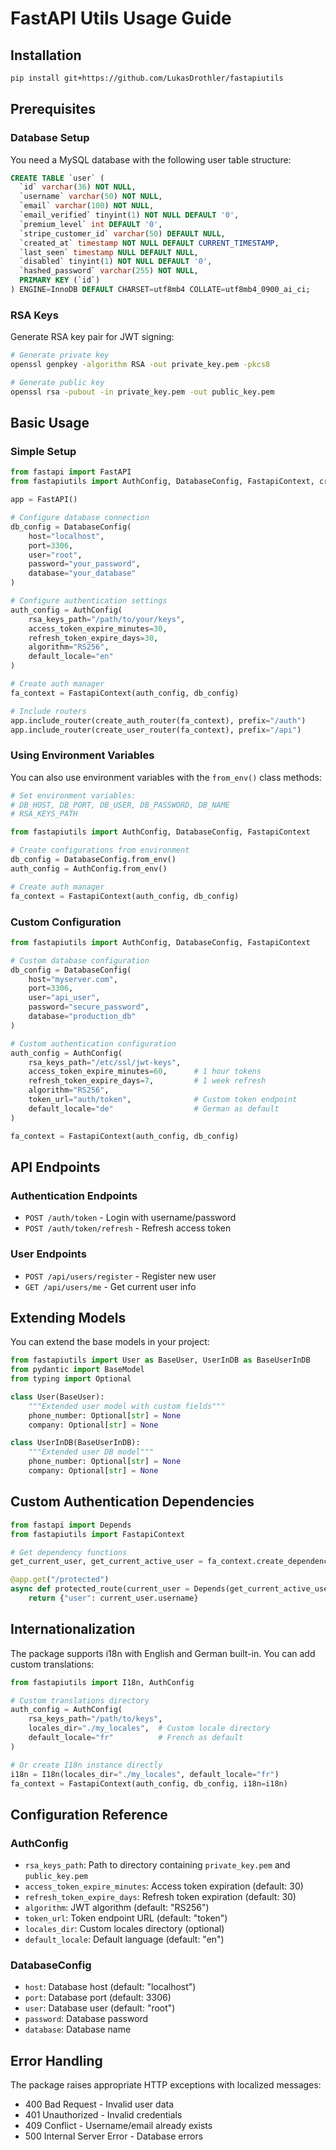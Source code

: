 # FastAPI Utils Usage Guide

## Installation

```bash
pip install git+https://github.com/LukasDrothler/fastapiutils
```

## Prerequisites

### Database Setup

You need a MySQL database with the following user table structure:

```sql
CREATE TABLE `user` (
  `id` varchar(36) NOT NULL,
  `username` varchar(50) NOT NULL,
  `email` varchar(100) NOT NULL,
  `email_verified` tinyint(1) NOT NULL DEFAULT '0',
  `premium_level` int DEFAULT '0',
  `stripe_customer_id` varchar(50) DEFAULT NULL,
  `created_at` timestamp NOT NULL DEFAULT CURRENT_TIMESTAMP,
  `last_seen` timestamp NULL DEFAULT NULL,
  `disabled` tinyint(1) NOT NULL DEFAULT '0',
  `hashed_password` varchar(255) NOT NULL,
  PRIMARY KEY (`id`)
) ENGINE=InnoDB DEFAULT CHARSET=utf8mb4 COLLATE=utf8mb4_0900_ai_ci;
```

### RSA Keys

Generate RSA key pair for JWT signing:

```bash
# Generate private key
openssl genpkey -algorithm RSA -out private_key.pem -pkcs8

# Generate public key
openssl rsa -pubout -in private_key.pem -out public_key.pem
```

## Basic Usage

### Simple Setup

```python
from fastapi import FastAPI
from fastapiutils import AuthConfig, DatabaseConfig, FastapiContext, create_auth_router, create_user_router

app = FastAPI()

# Configure database connection
db_config = DatabaseConfig(
    host="localhost",
    port=3306,
    user="root",
    password="your_password",
    database="your_database"
)

# Configure authentication settings
auth_config = AuthConfig(
    rsa_keys_path="/path/to/your/keys",
    access_token_expire_minutes=30,
    refresh_token_expire_days=30,
    algorithm="RS256",
    default_locale="en"
)

# Create auth manager
fa_context = FastapiContext(auth_config, db_config)

# Include routers
app.include_router(create_auth_router(fa_context), prefix="/auth")
app.include_router(create_user_router(fa_context), prefix="/api")
```

### Using Environment Variables

You can also use environment variables with the `from_env()` class methods:

```python
# Set environment variables:
# DB_HOST, DB_PORT, DB_USER, DB_PASSWORD, DB_NAME
# RSA_KEYS_PATH

from fastapiutils import AuthConfig, DatabaseConfig, FastapiContext

# Create configurations from environment
db_config = DatabaseConfig.from_env()
auth_config = AuthConfig.from_env()

# Create auth manager
fa_context = FastapiContext(auth_config, db_config)
```

### Custom Configuration

```python
from fastapiutils import AuthConfig, DatabaseConfig, FastapiContext

# Custom database configuration
db_config = DatabaseConfig(
    host="myserver.com",
    port=3306,
    user="api_user",
    password="secure_password",
    database="production_db"
)

# Custom authentication configuration
auth_config = AuthConfig(
    rsa_keys_path="/etc/ssl/jwt-keys",
    access_token_expire_minutes=60,      # 1 hour tokens
    refresh_token_expire_days=7,         # 1 week refresh
    algorithm="RS256",
    token_url="auth/token",              # Custom token endpoint
    default_locale="de"                  # German as default
)

fa_context = FastapiContext(auth_config, db_config)
```

## API Endpoints

### Authentication Endpoints

- `POST /auth/token` - Login with username/password
- `POST /auth/token/refresh` - Refresh access token

### User Endpoints

- `POST /api/users/register` - Register new user
- `GET /api/users/me` - Get current user info

## Extending Models

You can extend the base models in your project:

```python
from fastapiutils import User as BaseUser, UserInDB as BaseUserInDB
from pydantic import BaseModel
from typing import Optional

class User(BaseUser):
    """Extended user model with custom fields"""
    phone_number: Optional[str] = None
    company: Optional[str] = None

class UserInDB(BaseUserInDB):
    """Extended user DB model"""
    phone_number: Optional[str] = None
    company: Optional[str] = None
```

## Custom Authentication Dependencies

```python
from fastapi import Depends
from fastapiutils import FastapiContext

# Get dependency functions
get_current_user, get_current_active_user = fa_context.create_dependency_functions()

@app.get("/protected")
async def protected_route(current_user = Depends(get_current_active_user)):
    return {"user": current_user.username}
```

## Internationalization

The package supports i18n with English and German built-in. You can add custom translations:

```python
from fastapiutils import I18n, AuthConfig

# Custom translations directory
auth_config = AuthConfig(
    rsa_keys_path="/path/to/keys",
    locales_dir="./my_locales",  # Custom locale directory
    default_locale="fr"          # French as default
)

# Or create I18n instance directly
i18n = I18n(locales_dir="./my_locales", default_locale="fr")
fa_context = FastapiContext(auth_config, db_config, i18n=i18n)
```

## Configuration Reference

### AuthConfig

- `rsa_keys_path`: Path to directory containing `private_key.pem` and `public_key.pem`
- `access_token_expire_minutes`: Access token expiration (default: 30)
- `refresh_token_expire_days`: Refresh token expiration (default: 30)
- `algorithm`: JWT algorithm (default: "RS256")
- `token_url`: Token endpoint URL (default: "token")
- `locales_dir`: Custom locales directory (optional)
- `default_locale`: Default language (default: "en")

### DatabaseConfig

- `host`: Database host (default: "localhost")
- `port`: Database port (default: 3306)
- `user`: Database user (default: "root")
- `password`: Database password
- `database`: Database name

## Error Handling

The package raises appropriate HTTP exceptions with localized messages:

- 400 Bad Request - Invalid user data
- 401 Unauthorized - Invalid credentials
- 409 Conflict - Username/email already exists
- 500 Internal Server Error - Database errors
